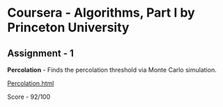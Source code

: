 # Coursera - Algorithms, Part I by Princeton University

## Assignment - 1
**Percolation** - Finds the percolation threshold via Monte Carlo simulation.

[Percolation.html](http://coursera.cs.princeton.edu/algs4/assignments/percolation.html)

Score - 92/100